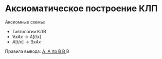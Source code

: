 # Аксиоматическое построение КЛП 

Аксиомные схемы:
*  Тавтологии КЛВ
*  $\forall x Ax \to A[t/x]$
*  $A[t/x] \to \exists x Ax$

Правила вывода: 
<ins>A, A \to B B </ins>
B
